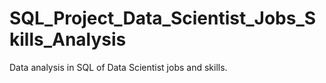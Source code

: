 # SQL_Project_Data_Scientist_Jobs_Skills_Analysis
Data analysis in SQL of Data Scientist jobs and skills.
